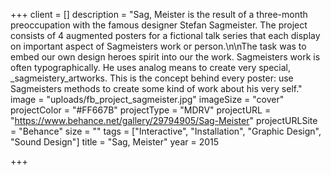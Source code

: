 +++
client = []
description = "Sag, Meister is the result of a three-month preoccupation with the famous designer Stefan Sagmeister. The project consists of 4 augmented posters for a fictional talk series that each display on important aspect of Sagmeisters work or person.\n\nThe task was to embed our own design heroes spirit into our the work. Sagmeisters work is often typographically. He uses analog means to create very special, _sagmeistery_artworks. This is the concept behind every poster: use Sagmeisters methods to create some kind of work about his very self."
image = "uploads/fb_project_sagmeister.jpg"
imageSize = "cover"
projectColor = "#FF667B"
projectType = "MDRV"
projectURL = "https://www.behance.net/gallery/29794905/Sag-Meister"
projectURLSite = "Behance"
size = ""
tags = ["Interactive", "Installation", "Graphic Design", "Sound Design"]
title = "Sag, Meister"
year = 2015

+++
